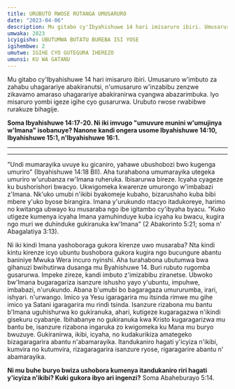 ```yaml
---
title: URUBUTO RWOSE RUTANGA UMUSARURO
date: "2023-04-06"
description: Mu gitabo cy'Ibyahishuwe 14 hari imisaruro ibiri. Umusaruro w'imbuto za zahabu uhagarariye abakiranutsi, n'umusaruro w'inzabibu zenzwe zikavamo amaraso uhagarariye abakiranirwa cyangwa abazarimbuka.
umwaka: 2023
icyigisho: UBUTUMWA BUTATU BUREBA ISI YOSE
igihembwe: 2
umutwe: IGIHE CYO GUTEGURA IHEREZO
umunsi: KU WA GATANU
---
```


Mu gitabo cy'Ibyahishuwe 14 hari imisaruro ibiri. Umusaruro w'imbuto za zahabu uhagarariye abakiranutsi, n'umusaruro w'inzabibu zenzwe zikavamo amaraso uhagarariye abakiranirwa cyangwa abazarimbuka. Iyo misaruro yombi igeze igihe cyo gusarurwa. Urubuto rwose rwabibwe rurakuze bihagije.

**Soma Ibyahishuwe 14:17-20. Ni iki imvugo "umuvure munini w'umujinya w'Imana" isobanuye? Nanone kandi ongera usome Ibyahishuwe 14:10, Ibyahishuwe 15:1, n'Ibyahishuwe 16:1.**

---
---

"Undi mumarayika uvuye ku gicaniro, yahawe ubushobozi bwo kugenga umuriro" (Ibyahishuwe 14:18 BII). Aha turahabona umumarayika utegeka umuriro w'urubanza rw'Imana ruheruka. Ibisarurwa bireze. Icyaha cyageze ku bushorishori bwacyo. Ukwigomeka kwarenze umurongo w'imbabazi z'Imana. Nk'uko umubi n'ikibi byakomeje kubaho, bizarushaho kuba bibi mbere y'uko byose birangira. Imana y'urukundo ntacyo itadukoreye, harimo no kwitanga ubwayo ku musaraba ngo ibe igitambo cy'ibyaha byacu. "Kuko utigeze kumenya icyaha Imana yamuhinduye kuba icyaha ku bwacu, kugira ngo muri we duhinduke gukiranuka kw'Imana" (2 Abakorinto 5:21; soma n' Abagalatiya 3:13).

Ni iki kindi Imana yashoboraga gukora kirenze uwo musaraba? Nta kindi kintu kirenze icyo ubuntu bushobora gukora kugira ngo bucungure abantu baniniye Mwuka Wera incuro nyinshi. Aha turahabona ubutumwa bwa gihanuzi bwihutirwa dusanga mu Byahishuwe 14. Buri rubuto rugomba gusarurwa. Impeke zireze, kandi imbuto z'imizabibu ziranetse. Ubwoko bw'Imana bugaragariza isanzure ishusho yayo y'ubuntu, impuhwe, imbabazi, n'urukundo. Abana b'umubi bo bagaragaza umururumba, irari, ishyari. n'urwango. Imico ya Yesu igaragarira mu itsinda rimwe mu gihe imico ya Satani igaragarira mu rindi tsinda. Isanzure rizabona mu bantu b'Imana uguhishurwa ko gukiranuka, ahari, kutigeze kugaragazwa n'ikindi gisekuru cyabanje. Ibihabanye no gukiranuka kwa Kristo kugaragarizwa mu bantu be, isanzure rizabona ingaruka zo kwigomeka ku Mana mu buryo bwuzuye. Gukiranirwa, ikibi, icyaha, no kudakurikiza amategeko bizagaragarira abantu n'abamarayika. Itandukaniro hagati y'icyiza n'ikibi, kumvira no kutumvira, rizagaragarira isanzure ryose, rigaragarire abantu n' abamarayika.

**Ni mu buhe buryo bwiza ushobora kumenya itandukaniro riri hagati y'icyiza n'ikibi? Kuki gukora ibyo ari ingenzi?** Soma Abaheburayo 5:14.